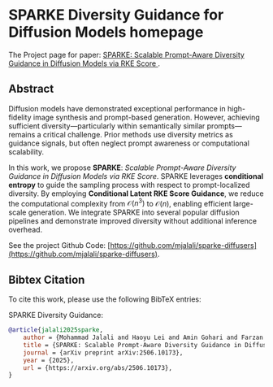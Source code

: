 # SPARKE Diversity Guidance for Diffusion Models homepage

The Project page for paper: [SPARKE: Scalable Prompt-Aware Diversity Guidance in Diffusion Models via RKE Score
](https://arxiv.org/abs/2506.10173).

## Abstract
Diffusion models have demonstrated exceptional performance in high-fidelity image synthesis and prompt-based generation. However, achieving sufficient diversity—particularly within semantically similar prompts—remains a critical challenge. Prior methods use diversity metrics as guidance signals, but often neglect prompt awareness or computational scalability.

In this work, we propose **SPARKE**: _Scalable Prompt-Aware Diversity Guidance in Diffusion Models via RKE Score_. SPARKE leverages **conditional entropy** to guide the sampling process with respect to prompt-localized diversity. By employing **Conditional Latent RKE Score Guidance**, we reduce the computational complexity from $\mathcal{O}(n^3)$ to $\mathcal{O}(n)$, enabling efficient large-scale generation. We integrate SPARKE into several popular diffusion pipelines and demonstrate improved diversity without additional inference overhead.


See the project Github Code: [https://github.com/mjalali/sparke-diffusers](https://github.com/mjalali/sparke-diffusers).

## Bibtex Citation
To cite this work, please use the following BibTeX entries:

SPARKE Diversity Guidance:
```bibtex
@article{jalali2025sparke,
    author = {Mohammad Jalali and Haoyu Lei and Amin Gohari and Farzan Farnia},
    title = {SPARKE: Scalable Prompt-Aware Diversity Guidance in Diffusion Models via RKE Score},
    journal = {arXiv preprint arXiv:2506.10173},
    year = {2025},
    url = {https://arxiv.org/abs/2506.10173},
}
```

